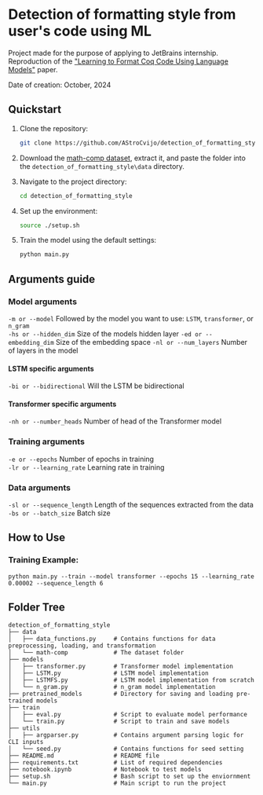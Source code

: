 # Detection of formatting style from user's code using ML

Project made for the purpose of applying to JetBrains internship. <br>
Reproduction of the ["Learning to Format Coq Code Using Language Models"](https://arxiv.org/pdf/2006.16743v1) paper.

Date of creation: October, 2024

## Quickstart
1. Clone the repository:
    ```bash
    git clone https://github.com/AStroCvijo/detection_of_formatting_style.git
    ```

2. Download the [math-comp dataset](https://github.com/math-comp/math-comp), extract it, and paste the folder into the `detection_of_formatting_style\data` directory.

3. Navigate to the project directory:
    ```bash
    cd detection_of_formatting_style
    ```

4. Set up the environment:
    ```bash
    source ./setup.sh
    ```

5. Train the model using the default settings:
    ```bash
    python main.py
    ```

## Arguments guide 

### Model arguments
`-m or --model` Followed by the model you want to use: `LSTM`, `transformer`, or `n_gram`  
`-hs or --hidden_dim` Size of the models hidden layer
`-ed or --embedding_dim` Size of the embedding space
`-nl or --num_layers` Number of layers in the model

#### LSTM specific arguments
`-bi or --bidirectional` Will the LSTM be bidirectional

#### Transformer specific arguments
`-nh or --number_heads` Number of head of the Transformer model

### Training arguments
`-e or --epochs` Number of epochs in training  
`-lr or --learning_rate` Learning rate in training  

### Data arguments
`-sl or --sequence_length` Length of the sequences extracted from the data  
`-bs or --batch_size` Batch size  

## How to Use

 ### Training Example: 
`python main.py --train --model transformer --epochs 15 --learning_rate 0.00002 --sequence_length 6`

## Folder Tree

```
detection_of_formatting_style
├── data
│   ├── data_functions.py     # Contains functions for data preprocessing, loading, and transformation
│   └── math-comp             # The dataset folder
├── models
│   ├── transformer.py        # Transformer model implementation
│   ├── LSTM.py               # LSTM model implementation
│   ├── LSTMFS.py             # LSTM model implementation from scratch
│   └── n_gram.py             # n_gram model implementation
├── pretrained_models         # Directory for saving and loading pre-trained models
├── train
│   ├── eval.py               # Script to evaluate model performance
│   └── train.py              # Script to train and save models
├── utils
│   ├── argparser.py          # Contains argument parsing logic for CLI inputs
│   └── seed.py               # Contains functions for seed setting
├── README.md                 # README file
├── requirements.txt          # List of required dependencies
├── notebook.ipynb            # Notebook to test models
├── setup.sh                  # Bash script to set up the enviornment
└── main.py                   # Main script to run the project
```
